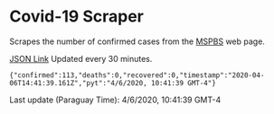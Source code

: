 # Covid-19 Scraper

Scrapes the number of confirmed cases from the [MSPBS](https://www.mspbs.gov.py/covid-19.php) web page.

[JSON Link](https://jmayalag.github.io/covid19-scrape/cases.json)
Updated every 30 minutes.
```
{"confirmed":113,"deaths":0,"recovered":0,"timestamp":"2020-04-06T14:41:39.161Z","pyt":"4/6/2020, 10:41:39 GMT-4"}
```
Last update (Paraguay Time): 4/6/2020, 10:41:39 GMT-4